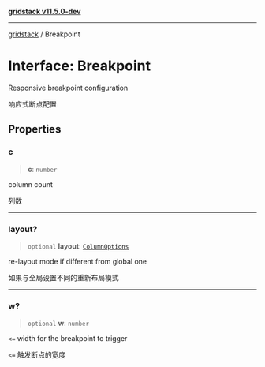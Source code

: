 [**gridstack v11.5.0-dev**](../README.md)

***

[gridstack](../globals.md) / Breakpoint

# Interface: Breakpoint

Responsive breakpoint configuration

响应式断点配置

## Properties

### c

> **c**: `number`

column count

列数

***

### layout?

> `optional` **layout**: [`ColumnOptions`](../type-aliases/ColumnOptions.md)

re-layout mode if different from global one

如果与全局设置不同的重新布局模式

***

### w?

> `optional` **w**: `number`

`<=` width for the breakpoint to trigger

`<=` 触发断点的宽度
